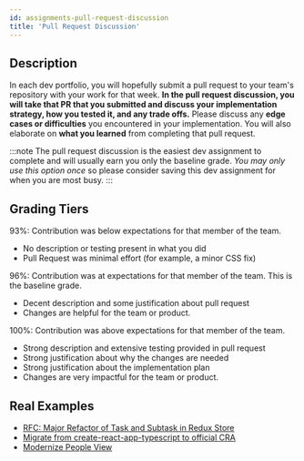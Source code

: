 ```yaml
---
id: assignments-pull-request-discussion
title: 'Pull Request Discussion'
---
```


## Description

In each dev portfolio, you will hopefully submit a pull request to your team's repository with your work for that week. **In the pull request discussion, you will take that PR that you submitted and discuss your implementation strategy, how you tested it, and any trade offs.** Please discuss any **edge cases or difficulties** you encountered in your implementation. You will also elaborate on **what you learned** from completing that pull request.

:::note
The pull request discussion is the easiest dev assignment to complete and will usually earn you only the baseline grade. _You may only use this option once_ so please consider saving this dev assignment for when you are most busy.
:::

## Grading Tiers

93%: Contribution was below expectations for that member of the team.

- No description or testing present in what you did
- Pull Request was minimal effort (for example, a minor CSS fix)

96%: Contribution was at expectations for that member of the team. This is the baseline grade.

- Decent description and some justification about pull request
- Changes are helpful for the team or product.

100%: Contribution was above expectations for that member of the team.

- Strong description and extensive testing provided in pull request
- Strong justification about why the changes are needed
- Strong justification about the implementation plan
- Changes are very impactful for the team or product.

## Real Examples

- [RFC: Major Refactor of Task and Subtask in Redux Store](https://github.com/cornell-dti/samwise/pull/423)
- [Migrate from create-react-app-typescript to official CRA](https://github.com/cornell-dti/office-hours/pull/191)
- [Modernize People View](https://github.com/cornell-dti/office-hours/pull/185)
